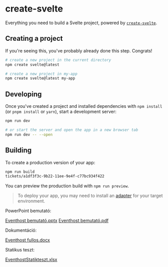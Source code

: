 # create-svelte

Everything you need to build a Svelte project, powered by [`create-svelte`](https://github.com/sveltejs/kit/tree/master/packages/create-svelte).

## Creating a project

If you're seeing this, you've probably already done this step. Congrats!

```bash
# create a new project in the current directory
npm create svelte@latest

# create a new project in my-app
npm create svelte@latest my-app
```

## Developing

Once you've created a project and installed dependencies with `npm install` (or `pnpm install` or `yarn`), start a development server:

```bash
npm run dev

# or start the server and open the app in a new browser tab
npm run dev -- --open
```

## Building

To create a production version of your app:

```bash
npm run build
tickets/a1df3f3c-9b22-11ee-9e4f-c77bc934f422
```

You can preview the production build with `npm run preview`.

> To deploy your app, you may need to install an [adapter](https://kit.svelte.dev/docs/adapters) for your target environment.






PowerPoint bemutató:

[Eventhost bemutató.pptx](https://github.com/istvan033/Eventhost/files/14746890/Eventhost.bemutato.pptx)
[Eventhost bemutató.pdf](https://github.com/istvan033/Eventhost/files/14746895/Eventhost.bemutato.pdf)

Dokumentáció:

[Eventhost fullos.docx](https://github.com/istvan033/Eventhost/files/15009174/Eventhost.fullos.docx)

Statikus teszt:

[EventhostStatikteszt.xlsx](https://github.com/istvan033/Eventhost/files/15028946/EventhostStatikteszt.xlsx)
